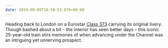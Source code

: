 ```yaml
---
date: 2019-09-09T18:50:53.876+00:00
---
```


Heading back to London on a Eurostar [Class 373](https://en.wikipedia.org/wiki/British_Rail_Class_373) carrying its original livery. Though bashed about a bit – the interior has seen better days – this iconic 25-year-old train stirs memories of when advancing under the Channel was an intriguing yet unnerving prospect.
